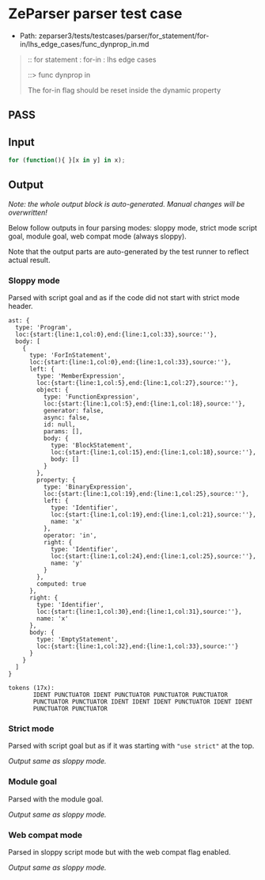 # ZeParser parser test case

- Path: zeparser3/tests/testcases/parser/for_statement/for-in/lhs_edge_cases/func_dynprop_in.md

> :: for statement : for-in : lhs edge cases
>
> ::> func dynprop in
>
> The for-in flag should be reset inside the dynamic property

## PASS

## Input

`````js
for (function(){ }[x in y] in x);
`````

## Output

_Note: the whole output block is auto-generated. Manual changes will be overwritten!_

Below follow outputs in four parsing modes: sloppy mode, strict mode script goal, module goal, web compat mode (always sloppy).

Note that the output parts are auto-generated by the test runner to reflect actual result.

### Sloppy mode

Parsed with script goal and as if the code did not start with strict mode header.

`````
ast: {
  type: 'Program',
  loc:{start:{line:1,col:0},end:{line:1,col:33},source:''},
  body: [
    {
      type: 'ForInStatement',
      loc:{start:{line:1,col:0},end:{line:1,col:33},source:''},
      left: {
        type: 'MemberExpression',
        loc:{start:{line:1,col:5},end:{line:1,col:27},source:''},
        object: {
          type: 'FunctionExpression',
          loc:{start:{line:1,col:5},end:{line:1,col:18},source:''},
          generator: false,
          async: false,
          id: null,
          params: [],
          body: {
            type: 'BlockStatement',
            loc:{start:{line:1,col:15},end:{line:1,col:18},source:''},
            body: []
          }
        },
        property: {
          type: 'BinaryExpression',
          loc:{start:{line:1,col:19},end:{line:1,col:25},source:''},
          left: {
            type: 'Identifier',
            loc:{start:{line:1,col:19},end:{line:1,col:21},source:''},
            name: 'x'
          },
          operator: 'in',
          right: {
            type: 'Identifier',
            loc:{start:{line:1,col:24},end:{line:1,col:25},source:''},
            name: 'y'
          }
        },
        computed: true
      },
      right: {
        type: 'Identifier',
        loc:{start:{line:1,col:30},end:{line:1,col:31},source:''},
        name: 'x'
      },
      body: {
        type: 'EmptyStatement',
        loc:{start:{line:1,col:32},end:{line:1,col:33},source:''}
      }
    }
  ]
}

tokens (17x):
       IDENT PUNCTUATOR IDENT PUNCTUATOR PUNCTUATOR PUNCTUATOR
       PUNCTUATOR PUNCTUATOR IDENT IDENT IDENT PUNCTUATOR IDENT IDENT
       PUNCTUATOR PUNCTUATOR
`````

### Strict mode

Parsed with script goal but as if it was starting with `"use strict"` at the top.

_Output same as sloppy mode._

### Module goal

Parsed with the module goal.

_Output same as sloppy mode._

### Web compat mode

Parsed in sloppy script mode but with the web compat flag enabled.

_Output same as sloppy mode._
